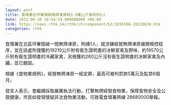 ```yaml
---
layout: post
title: 食環署在坪輋搗破無牌凍房檢3.9萬公斤禽肉拘1人
date: 2022-06-30 18:54:59.000000000 +08:00
link: https://news.rthk.hk/rthk/ch/component/k2/1655506-20220630.htm
categories: rthk
---
```


食環署在北區坪輋搗破一間無牌凍房，拘捕1人，就涉嫌經營無牌凍房展開檢控程序，並在該處所搜獲約19210公斤附有衞生證明書的冰鮮家禽及野味、約19570公斤附有衞生證明書的冷藏家禽，另檢獲約260公斤沒有衞生證明書的冰鮮家禽及內臟，並已銷毀。

根據《食物業規例》，經營無牌凍房一經定罪，最高可被判罰款5萬元及監禁6個月。

發言人表示，會繼續採取嚴厲執法行動，打擊無牌經營食物業，保障食物安全及公眾健康。市民如發現懷疑非法食物業活動，可致電食環署熱線 28680000舉報。
